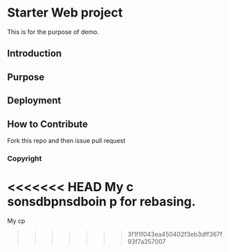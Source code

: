 # Starter Web project
This is for the purpose of demo.


## Introduction

## Purpose

## Deployment

## How to Contribute

Fork this repo and then issue pull request

### Copyright
<<<<<<< HEAD
My c sonsdbpnsdboin p for rebasing.
=======
My cp
>>>>>>> 3f1f1f043ea450402f3eb3dff367f93f7a357007

